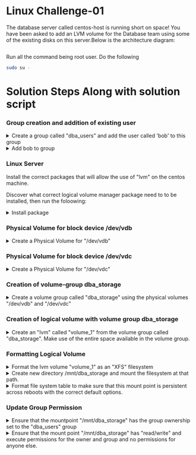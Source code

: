 # Linux Challenge-01


The database server called centos-host is running short on space! You have been asked to add an LVM volume for the Database team using some of the existing disks on this server.Below is the 
architecture diagram:

<img src="./challenge-01.png" alt="">

Run all the command being root user. Do the following

```bash
sudo su -
```

#  Solution Steps Along with solution script

### Group creation and addition of existing user 

<details>
<summary>Create a group called "dba_users" and add the user called 'bob' to this group</summary>

```bash
groupadd dba_users
```
</details>

<details>
<summary>Add bob to group</summary>

```bash
usermod -G dba_users bob
```
</details>

### Linux Server

Install the correct packages that will allow the use of "lvm" on the centos machine.

Discover what correct logical volume manager package need to to be installed, then run the foloowing:

<details>
<summary>Install package</summary>

```bash
yum install -y lvm2
```
</details>

### Physical Volume for block device /dev/vdb

<details>
<summary>Create a Physical Volume for "/dev/vdb"</summary>

```bash
pvcreate /dev/vdb
```
</details>

### Physical Volume for block device /dev/vdc

<details>
<summary>Create a Physical Volume for "/dev/vdc"</summary>

```bash
pvcreate /dev/vdc
```
</details>

### Creation of volume-group dba_storage

<details>
<summary>Create a volume group called "dba_storage" using the physical volumes "/dev/vdb" and "/dev/vdc"</summary>

```bash
vgcreate dba_storage /dev/vdb /dev/vdc
```
</details>

### Creation of logical volume with volume group dba_storage

<details>
<summary>Create an "lvm" called "volume_1" from the volume group called "dba_storage". Make use of the entire space available in the volume group.</summary>

```bash
lvcreate -l +100%FREE -n volume_1 dba_storage
```
</details>

### Formatting Logical Volume 

<details>
<summary>Format the lvm volume "volume_1" as an "XFS" filesystem</summary>

```bash
mkfs.xfs /dev/mapper/dba_storage-volume_1
```
</details>

<details>
<summary>Create new directory /mnt/dba_storage and mount the filesystem at that path.</summary>

```bash
mkdir -p /mnt/dba_storage
mount /dev/mapper/dba_storage-volume_1 /mnt/dba_storage
```
</details>

<details>
<summary>Format file system table to make sure that this mount point is persistent across reboots with the correct default options.</summary>

```bash
vi /etc/fstab
```
Add the following line within the fstab and save it.

```
/dev/mapper/dba_storage-volume_1 /mnt/dba_storage xfs defaults 0 0
```
</details>

### Update Group Permission

<details>
<summary>Ensure that the mountpoint "/mnt/dba_storage" has the group ownership set to the "dba_users" group</summary>

```bash
chown :dba_users /mnt/dba_storage
```
</details>

<details>
<summary>Ensure that the mount point "/mnt/dba_storage" has "read/write" and execute permissions for the owner and group and no permissions for anyone else.</summary>

```bash
chmod 770 /mnt/dba_storage
```
</details>
